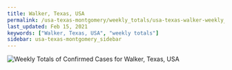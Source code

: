 ```yaml
---
title: Walker, Texas, USA
permalink: /usa-texas-montgomery/weekly_totals/usa-texas-walker-weekly_totals.html
last_updated: Feb 15, 2021
keywords: ["Walker, Texas, USA", "weekly totals"]
sidebar: usa-texas-montgomery_sidebar
---
```


![Weekly Totals of Confirmed Cases for Walker, Texas, USA](/covid_tracker/images/graphs/usa-texas-walker-weekly_totals_graph.png)
